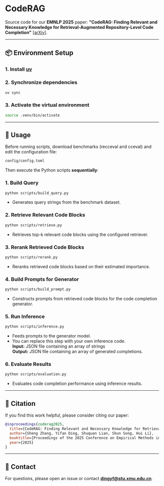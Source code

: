 # CodeRAG

Source code for our **EMNLP 2025** paper: **"CodeRAG: Finding Relevant and Necessary Knowledge for Retrieval-Augmented Repository-Level Code Completion"** [[arXiv]](https://arxiv.org/abs/2509.16112).

---

## 📦 Environment Setup

### 1. **Install [uv](https://docs.astral.sh/uv/)**
### 2. **Synchronize dependencies**
   ```bash
   uv sync
   ```
### 3. **Activate the virtual environment**
   ```bash
   source .venv/bin/activate
   ```

---

## 🚀 Usage

Before running scripts, download benchmarks (recceval and cceval) and edit the configuration file:

```bash
config/config.toml
```

Then execute the Python scripts **sequentially**:

### 1. Build Query
```bash
python scripts/build_query.py
```
- Generates query strings from the benchmark dataset.

### 2. Retrieve Relevant Code Blocks
```bash
python scripts/retrieve.py
```
- Retrieves top-k relevant code blocks using the configured retriever.

### 3. Rerank Retrieved Code Blocks
```bash
python scripts/rerank.py
```
- Reranks retrieved code blocks based on their estimated importance.

### 4. Build Prompts for Generator
```bash
python scripts/build_prompt.py
```
- Constructs prompts from retrieved code blocks for the code completion generator.

### 5. Run Inference
```bash
python scripts/inference.py
```
- Feeds prompts to the generator model.
- You can replace this step with your own inference code.  
  **Input:** JSON file containing an array of strings  
  **Output:** JSON file containing an array of generated completions.

### 6. Evaluate Results
```bash
python scripts/evaluation.py
```
- Evaluates code completion performance using inference results.

---

## 📄 Citation

If you find this work helpful, please consider citing our paper:

```bibtex
@inproceedings{coderag2025,
  title={CodeRAG: Finding Relevant and Necessary Knowledge for Retrieval-Augmented Repository-Level Code Completion},
  author={Sheng Zhang, Yifan Ding, Shuquan Lian, Shun Song, Hui Li},
  booktitle={Proceedings of the 2025 Conference on Empirical Methods in Natural Language Processing (EMNLP)},
  year={2025}
}
```

---

## 📧 Contact

For questions, please open an issue or contact **dingyf@stu.xmu.edu.cn**.
